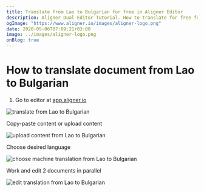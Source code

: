 ```yaml
---
title: Translate from Lao to Bulgarian for free in Aligner Editor
description: Aligner Dual Editor Tutorial. How to translate for free from Lao to Bulgarian. Aligner is multilingual document management platform. 
ogImage: "https://www.aligner.io/images/aligner-logo.png"
date: 2020-05-06T07:09:21+03:00
image: ../images/aligner-logo.png
onBlog: true
---
```


# How to translate document from Lao to Bulgarian

1. Go to editor at [app.aligner.io](https://app.aligner.io "Aligner App web page")

![translate from Lao to Bulgarian](../aligner-blank-editor.png "translate from Lao to Bulgarian")

Copy-paste content or upload content

![upload content from Lao to Bulgarian](../aligner-uploaded-document.png "upload content from Lao to Bulgarian")

Choose desired language

![choose machine translation from Lao to Bulgarian](../aligner-language-dropdown.png "choose machine translation from Lao to Bulgarian")

Work and edit 2 documents in parallel

![edit translation from Lao to Bulgarian](../aligner-double-sitded-editor.png "edit translation from Lao to Bulgarian")


